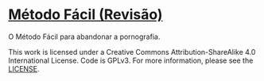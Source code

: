 # [Método Fácil (Revisão)](https://metodofacil.org)
O Método Fácil para abandonar a pornografia.

This work is licensed under a Creative Commons Attribution-ShareAlike 4.0 International License. Code is GPLv3. For more information, please see the [LICENSE](LICENSE.txt).
